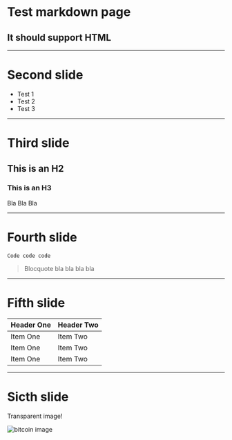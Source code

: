 # Test markdown page
<h2>It <strong>should</strong> support HTML</h2>

-------------------

# Second slide

- Test 1
- Test 2
- Test 3

-------------------

# Third slide

## This is an H2

### This is an H3

Bla Bla Bla

-------------------

# Fourth slide

`Code code code`

> Blocquote bla bla bla bla

------------------------

# Fifth slide

| Header One     | Header Two     |
| :------------- | :------------- |
| Item One       | Item Two       |
| Item One       | Item Two       |
| Item One       | Item Two       |

-------------------------

# Sicth slide

Transparent image!

![bitcoin image](http://www.canbike.org/public/images/030114/Bitcoin_Logo.png)
